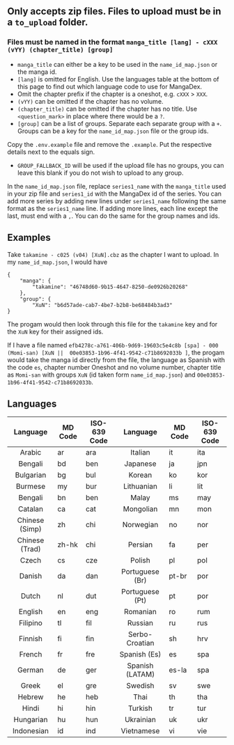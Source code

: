 
## Only accepts zip files. Files to upload must be in a `to_upload` folder.
### Files must be named in the format `manga_title [lang] - cXXX (vYY) (chapter_title) [group]`

- `manga_title` can either be a key to be used in the `name_id_map.json` or the manga id.
- `[lang]` is omitted for English. Use the languages table at the bottom of this page to find out which language code to use for MangaDex. 
- Omit the chapter prefix if the chapter is a oneshot, e.g. `cXXX` > `XXX`.
- `(vYY)` can be omitted if the chapter has no volume.
- `(chapter_title)` can be omitted if the chapter has no title. Use `<question_mark>` in place where there would be a `?`.
- `[group]` can be a list of groups. Separate each separate group with a `+`. Groups can be a key for the `name_id_map.json` file or the group ids.


Copy the `.env.example` file and remove the `.example`. Put the respective details next to the equals sign.
- `GROUP_FALLBACK_ID` will be used if the upload file has no groups, you can leave this blank if you do not wish to upload to any group.

In the `name_id_map.json` file, replace `series1_name` with the `manga_title` used in your zip file and `series1_id` with the MangaDex id of the series. You can add more series by adding new lines under `series1_name` following the same format as the `series1_name` line. If adding more lines, each line except the last, must end with a `,`. You can do the same for the group names and ids.


## Examples
Take `takamine - c025 (v04) [XuN].cbz` as the chapter I want to upload. In my `name_id_map.json`, I would have 
```
{
    "manga": {
        "takamine": "46748d60-9b15-4647-8250-de0926b20268"
    },
    "group": {
        "XuN": "b6d57ade-cab7-4be7-b2b8-be68484b3ad3"
}
```
The progam would then look through this file for the `takamine` key and for the `XuN` key for their assigned ids.

If I have a file named `efb4278c-a761-406b-9d69-19603c5e4c8b [spa] - 000 (Momi-san) [XuN ||  00e03853-1b96-4f41-9542-c71b8692033b ]`, the progam would take the manga id directly from the file, the language as Spanish with the code `es`, chapter number Oneshot and no volume number, chapter title as `Momi-san` with groups `XuN` (id taken form `name_id_map.json`) and `00e03853-1b96-4f41-9542-c71b8692033b`.


## Languages

| Language        | MD Code       | ISO-639 Code  | Language        | MD Code       | ISO-639 Code  |
|:---------------:| ------------- | ------------- |:---------------:| ------------- | ------------- |
| Arabic          | ar            | ara           | Italian         | it            | ita           |
| Bengali         | bd            | ben           | Japanese        | ja            | jpn           |
| Bulgarian       | bg            | bul           | Korean          | ko            | kor           |
| Burmese         | my            | bur           | Lithuanian      | li            | lit           |
| Bengali         | bn            | ben           | Malay           | ms            | may           |
| Catalan         | ca            | cat           | Mongolian       | mn            | mon           |
| Chinese (Simp)  | zh            | chi           | Norwegian       | no            | nor           |
| Chinese (Trad)  | zh-hk         | chi           | Persian         | fa            | per           |
| Czech           | cs            | cze           | Polish          | pl            | pol           |
| Danish          | da            | dan           | Portuguese (Br) | pt-br         | por           |
| Dutch           | nl            | dut           | Portuguese (Pt) | pt            | por           |
| English         | en            | eng           | Romanian        | ro            | rum           |
| Filipino        | tl            | fil           | Russian         | ru            | rus           |
| Finnish         | fi            | fin           | Serbo-Croatian  | sh            | hrv           |
| French          | fr            | fre           | Spanish (Es)    | es            | spa           |
| German          | de            | ger           | Spanish (LATAM) | es-la         | spa           |
| Greek           | el            | gre           | Swedish         | sv            | swe           |
| Hebrew          | he            | heb           | Thai            | th            | tha           |
| Hindi           | hi            | hin           | Turkish         | tr            | tur           |
| Hungarian       | hu            | hun           | Ukrainian       | uk            | ukr           |
| Indonesian      | id            | ind           | Vietnamese      | vi            | vie           |
